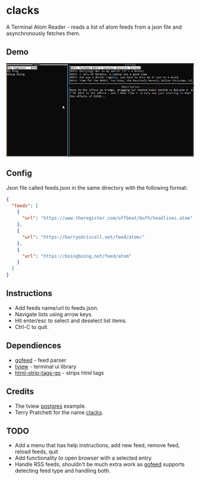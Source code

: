 # clacks
A Terminal Atom Reader - reads a list of atom feeds from a json file and asynchronously fetches them.

## Demo
![demo](img/clacksDemo.gif)

## Config
Json file called feeds.json in the same directory with the following format:
```json
{
  "feeds": [
    {
      "url": "https://www.theregister.com/offbeat/bofh/headlines.atom"
    },
    {
      "url": "https://barryodriscoll.net/feed/atom/"
    },
    {
      "url": "https://boingboing.net/feed/atom"
    }
  ]
}
```

## Instructions
- Add feeds name/url to feeds.json. 
- Navigate lists using arrow keys. 
- Hit enter/esc to select and deselect list items.
- Ctrl-C to quit.

## Dependiences 
- [gofeed](https://github.com/mmcdole/gofeed) - feed parser
- [tview](https://github.com/rivo/tview) - terminal ui library
- [html-strip-tags-go](https://github.com/grokify/html-strip-tags-go) - strips html tags

## Credits
- The tview [postgres](https://github.com/rivo/tview/wiki/Postgres) example.
- Terry Pratchett for the name [clacks](https://discworld.fandom.com/wiki/Clacks).

## TODO
- Add a menu that has help instructions, add new feed, remove feed, reload feeds, quit
- Add functionality to open browser with a selected entry 
- Handle RSS feeds, shouldn't be much extra work as [gofeed](https://github.com/mmcdole/gofeed) supports detecting feed type and handling both.
